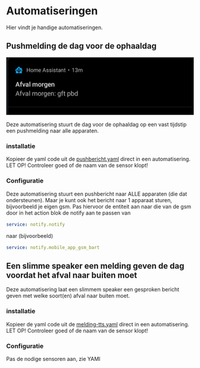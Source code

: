 # Automatiseringen

Hier vindt je handige automatiseringen.

## Pushmelding de dag voor de ophaaldag

![alt text](https://github.com/bafplus/HA-afvalinfo-card/blob/main/screenshots/pushbericht.jpg)

Deze automatisering stuurt de dag voor de ophaaldag op een vast tijdstip een pushmelding naar alle apparaten.
### installatie
Kopieer de yaml code uit de [pushbericht.yaml](../automatiseringen/pushbericht.yaml) direct in een automatisering. LET OP! Controleer goed of de naam van de sensor klopt!
### Configuratie
Deze automatisering stuurt een pushbericht naar ALLE apparaten (die dat ondersteunen). Maar je kunt ook het bericht naar 1 apparaat sturen, bijvoorbeeld je eigen gsm. Pas hiervoor de entiteit aan naar die van de gsm door in het action blok de notify aan te passen van
```yaml
service: notify.notify
```
naar (bijvoorbeeld)
```yaml
service: notify.mobile_app_gsm_bart
```

## Een slimme speaker een melding geven de dag voordat het afval naar buiten moet
Deze automatisering laat een slimmem speaker een gesproken bericht geven met welke soort(en) afval naar buiten moet.
### installatie
Kopieer de yaml code uit de [melding-tts.yaml](../automatiseringen/melding-tts.yaml) direct in een automatisering. LET OP! Controleer goed of de naam van de sensor klopt!
### Configuratie
Pas de nodige sensoren aan, zie YAMl
